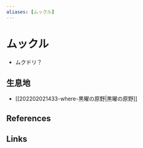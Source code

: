 ```yaml
---
aliases: [ムックル]
---
```

# ムックル

- ムクドリ？

## 生息地

- [[202202021433-where-黒曜の原野|黒曜の原野]]

## References



## Links


